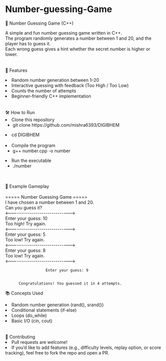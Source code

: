 # Number-guessing-Game
🎯 Number Guessing Game (C++)

A simple and fun number guessing game written in C++.<br>
The program randomly generates a number between 1 and 20, and the player has to guess it.<br>
Each wrong guess gives a hint whether the secret number is higher or lower.<br><br><br>
🚀 Features

<li>Random number generation between 1–20<br>

<li>Interactive guessing with feedback (Too High / Too Low)<br>

<li>Counts the number of attempts<br>

<li>Beginner-friendly C++ implementation<br><br><br>
🛠️ How to Run<br>

<li>Clone this repository<br>
  <ul>
<li>git clone https://github.com/mishra6393/DIGIBHEM<br>
  </ul>
<li>cd DIGIBHEM<br><br>
<li>Compile the program<br>
  <ul>
<li>g++ number.cpp -o number<br>
  </ul>
<li>Run the executable<br>
  <ul>
<li>./number<br><br><br>
  </ul>
📸 Example Gameplay<br><br>
 =====  Number Guessing Game  =====<br> 
 I have chosen a number between 1 and 20.<br>
 Can you guess it?<br>
<----------------------------->   <br>   
Enter your guess: 10<br>
Too high! Try again.<br>
<-----------------------------><br>
Enter your guess: 5<br>
Too low! Try again.<br>
<-----------------------------><br>
Enter your guess: 8<br>
Too low! Try again.<br>
<-----------------------------><br>

                      Enter your guess: 9


          Congratulations! You guessed it in 4 attempts.

📚 Concepts Used<br>
<li>Random number generation (rand(), srand())<br>
<li>Conditional statements (if-else)<br>
<li>Loops (do_while)<br>
<li>Basic I/O (cin, cout)<br><br><br>
🤝 Contributing<br>
<li>Pull requests are welcome!<br>
<li>If you’d like to add features (e.g., difficulty levels, replay option, or score tracking), feel free to fork the repo and open a PR.<br>
